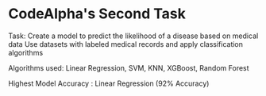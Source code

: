 # CodeAlpha's Second Task

Task: Create a model to predict the likelihood of a disease based on medical data
Use datasets with labeled medical records and apply classification algorithms

Algorithms used: Linear Regression, SVM, KNN, XGBoost, Random Forest

Highest Model Accuracy : Linear Regression (92% Accuracy)
